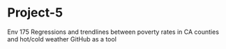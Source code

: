 # Project-5
Env 175 
Regressions and trendlines between poverty rates in CA counties and hot/cold weather
GitHub as a tool
